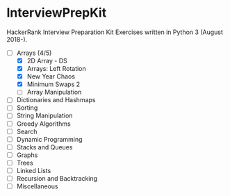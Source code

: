 InterviewPrepKit
================
HackerRank Interview Preparation Kit Exercises written in Python 3 (August 2018-).

- [ ] Arrays (4/5)
  - [x] 2D Array - DS
  - [x] Arrays: Left Rotation
  - [x] New Year Chaos
  - [x] Minimum Swaps 2
  - [ ] Array Manipulation
- [ ] Dictionaries and Hashmaps
- [ ] Sorting
- [ ] String Manipulation
- [ ] Greedy Algorithms
- [ ] Search
- [ ] Dynamic Programming
- [ ] Stacks and Queues
- [ ] Graphs
- [ ] Trees
- [ ] Linked Lists
- [ ] Recursion and Backtracking
- [ ] Miscellaneous

